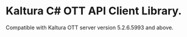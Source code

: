 # Kaltura C# OTT API Client Library.
Compatible with Kaltura OTT server version 5.2.6.5993 and above.
